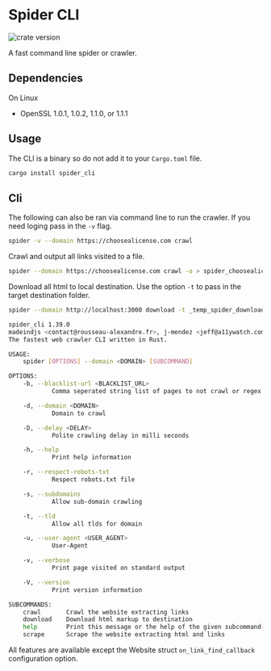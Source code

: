 # Spider CLI

![crate version](https://img.shields.io/crates/v/spider.svg)

A fast command line spider or crawler.

## Dependencies

On Linux

- OpenSSL 1.0.1, 1.0.2, 1.1.0, or 1.1.1

## Usage

The CLI is a binary so do not add it to your `Cargo.toml` file.

```sh
cargo install spider_cli
```

## Cli

The following can also be ran via command line to run the crawler.
If you need loging pass in the `-v` flag.

```sh
spider -v --domain https://choosealicense.com crawl
```

Crawl and output all links visited to a file.

```sh
spider --domain https://choosealicense.com crawl -o > spider_choosealicense.json
```

Download all html to local destination. Use the option `-t` to pass in the target destination folder.

```sh
spider --domain http://localhost:3000 download -t _temp_spider_downloads
```

```sh
spider_cli 1.39.0
madeindjs <contact@rousseau-alexandre.fr>, j-mendez <jeff@a11ywatch.com>
The fastest web crawler CLI written in Rust.

USAGE:
    spider [OPTIONS] --domain <DOMAIN> [SUBCOMMAND]

OPTIONS:
    -b, --blacklist-url <BLACKLIST_URL>
            Comma seperated string list of pages to not crawl or regex with feature enabled

    -d, --domain <DOMAIN>
            Domain to crawl

    -D, --delay <DELAY>
            Polite crawling delay in milli seconds

    -h, --help
            Print help information

    -r, --respect-robots-txt
            Respect robots.txt file

    -s, --subdomains
            Allow sub-domain crawling

    -t, --tld
            Allow all tlds for domain

    -u, --user-agent <USER_AGENT>
            User-Agent

    -v, --verbose
            Print page visited on standard output

    -V, --version
            Print version information

SUBCOMMANDS:
    crawl       Crawl the website extracting links
    download    Download html markup to destination
    help        Print this message or the help of the given subcommand(s)
    scrape      Scrape the website extracting html and links
```

All features are available except the Website struct `on_link_find_callback` configuration option.
